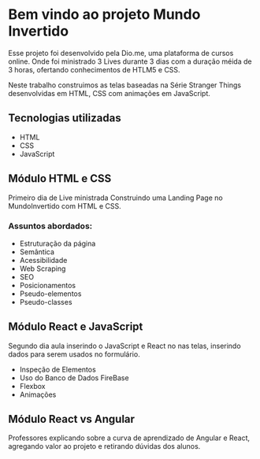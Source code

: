 # Bem vindo ao projeto Mundo Invertido

Esse projeto foi desenvolvido pela Dio.me, uma plataforma de cursos online.
Onde foi ministrado 3 Lives durante 3 dias com a duração méida de 3 horas,  ofertando conhecimentos de HTLM5 e CSS.

Neste trabalho construimos as telas baseadas na Série Stranger Things desenvolvidas em HTML, CSS com animações em JavaScript.

## Tecnologias utilizadas
* HTML
* CSS
* JavaScript

## Módulo HTML e CSS
 Primeiro dia de Live ministrada Construindo uma Landing Page no MundoInvertido com HTML e CSS. 

### Assuntos abordados: 

* Estruturação da página
* Semântica
* Acessibilidade
* Web Scraping
* SEO
* Posicionamentos
* Pseudo-elementos
* Pseudo-classes

## Módulo React e JavaScript

 Segundo dia aula inserindo o JavaScript e React no nas telas, inserindo dados para serem usados no formulário.

* Inspeção de Elementos
* Uso do Banco de Dados FireBase
* Flexbox
* Animações

## Módulo React vs Angular

Professores explicando sobre a curva de aprendizado de Angular e React, agregando valor ao projeto e retirando dúvidas dos alunos.




